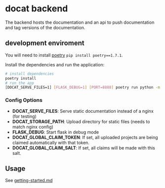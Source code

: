 # docat backend

The backend hosts the documentation and an api to push documentation and
tag versions of the documentation.

## development enviroment

You will need to install [poetry](https://python-poetry.org/docs/#installation) `pip install poetry==1.7.1`.

Install the dependencies and run the application:

```sh
# install dependencies
poetry install
# run the app
[DOCAT_SERVE_FILES=1] [FLASK_DEBUG=1] [PORT=8888] poetry run python -m docat
```

### Config Options

* **DOCAT_SERVE_FILES**: Serve static documentation instead of a nginx (for testing)
* **DOCAT_STORAGE_PATH**: Upload directory for static files (needs to match nginx config)
* **FLASK_DEBUG**: Start flask in debug mode
* **DOCAT_GLOBAL_CLAIM_TOKEN**: If set, all uploaded projects are being claimed automatically with that token.
* **DOCAT_GLOBAL_CLAIM_SALT**: If set, all claims will be made with this salt.

## Usage

See [getting-started.md](../doc/getting-started.md)

